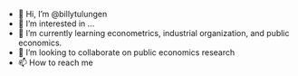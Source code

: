 - 👋 Hi, I’m @billytulungen
- 👀 I’m interested in ...
- 🌱 I’m currently learning econometrics, industrial organization, and public economics.
- 💞️ I’m looking to collaborate on public economics research
- 📫 How to reach me

<!---
billytulungen/billytulungen is a ✨ special ✨ repository because its `README.md` (this file) appears on your GitHub profile.
You can click the Preview link to take a look at your changes.
--->
